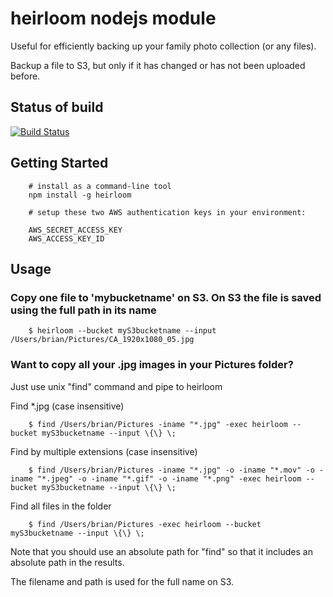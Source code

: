# heirloom nodejs module

Useful for efficiently backing up your family photo collection (or any files).

Backup a file to S3, but only if it has changed or has not been uploaded before.

## Status of build

[![Build Status](https://travis-ci.org/briangershon/heirloom.png?branch=master)](https://travis-ci.org/briangershon/heirloom)

## Getting Started

        # install as a command-line tool
        npm install -g heirloom
        
        # setup these two AWS authentication keys in your environment:

        AWS_SECRET_ACCESS_KEY
        AWS_ACCESS_KEY_ID

## Usage

### Copy one file to 'mybucketname' on S3. On S3 the file is saved using the full path in its name

        $ heirloom --bucket myS3bucketname --input /Users/brian/Pictures/CA_1920x1080_05.jpg

### Want to copy all your .jpg images in your Pictures folder?

Just use unix "find" command and pipe to heirloom

Find *.jpg (case insensitive)

        $ find /Users/brian/Pictures -iname "*.jpg" -exec heirloom --bucket myS3bucketname --input \{\} \;

Find by multiple extensions (case insensitive)

        $ find /Users/brian/Pictures -iname "*.jpg" -o -iname "*.mov" -o -iname "*.jpeg" -o -iname "*.gif" -o -iname "*.png" -exec heirloom --bucket myS3bucketname --input \{\} \;

Find all files in the folder

        $ find /Users/brian/Pictures -exec heirloom --bucket myS3bucketname --input \{\} \;
        
Note that you should use an absolute path for "find" so that it includes an absolute path in the results.

The filename and path is used for the full name on S3.
        
